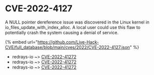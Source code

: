 # CVE-2022-4127

A NULL pointer dereference issue was discovered in the Linux kernel in io_files_update_with_index_alloc. A local user could use this flaw to potentially crash the system causing a denial of service.

{% embed url="https://github.com/Live-Hack-CVE/full_database/blob/main/cves/2022/CVE-2022-4127.json" %}


* redrays-io ~> [CVE-2022-41272](https://www.alice-snow.ru/2022/database/cve-2022-4127/cve-2022-41272-redrays-io)
* redrays-io ~> [CVE-2022-41272](https://www.alice-snow.ru/2022/database/cve-2022-4127/cve-2022-41272-redrays-io)
* redrays-io ~> [CVE-2022-41272](https://www.alice-snow.ru/2022/database/cve-2022-4127/cve-2022-41272-redrays-io)